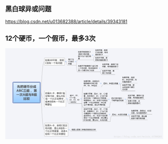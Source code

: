 ## 黑白球异或问题
https://blog.csdn.net/u013682388/article/details/39343181

## 12个硬币，一个假币，最多3次
![](https://github.com/FFizzZZ/Fizz/blob/master/Algorithm/Pictures/%E7%A1%AC%E5%B8%81.png)
